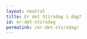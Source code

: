 ```yaml
---
layout: neutral
title: Er det Stirsdag i dag?
id: er-det-stirsdag
permalink: /er-det-stirsdag/
---
```


<p id="isitAnswer"></p>